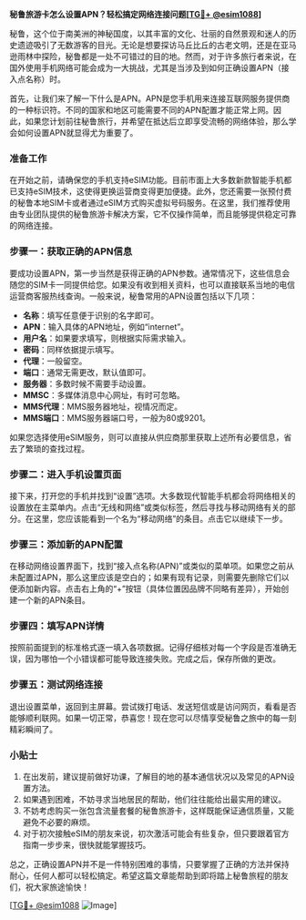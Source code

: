**秘鲁旅游卡怎么设置APN？轻松搞定网络连接问题[[TG💪+ @esim1088](https://t.me/s/esim1088)]**

秘鲁，这个位于南美洲的神秘国度，以其丰富的文化、壮丽的自然景观和迷人的历史遗迹吸引了无数游客的目光。无论是想要探访马丘比丘的古老文明，还是在亚马逊雨林中探险，秘鲁都是一处不可错过的目的地。然而，对于许多旅行者来说，在国外使用手机网络可能会成为一大挑战，尤其是当涉及到如何正确设置APN（接入点名称）时。

首先，让我们来了解一下什么是APN。APN是您手机用来连接互联网服务提供商的一种标识符。不同的国家和地区可能需要不同的APN配置才能正常上网。因此，如果您计划前往秘鲁旅行，并希望在抵达后立即享受流畅的网络体验，那么学会如何设置APN就显得尤为重要了。

### 准备工作

在开始之前，请确保您的手机支持eSIM功能。目前市面上大多数新款智能手机都已支持eSIM技术，这使得更换运营商变得更加便捷。此外，您还需要一张预付费的秘鲁本地SIM卡或者通过eSIM方式购买虚拟号码服务。在这里，我们推荐使用由专业团队提供的秘鲁旅游卡解决方案，它不仅操作简单，而且能够提供稳定可靠的网络连接。

### 步骤一：获取正确的APN信息

要成功设置APN，第一步当然是获得正确的APN参数。通常情况下，这些信息会随您的SIM卡一同提供给您。如果没有收到相关资料，也可以直接联系当地的电信运营商客服热线查询。一般来说，秘鲁常用的APN设置包括以下几项：

- **名称**：填写任意便于识别的名字即可。
- **APN**：输入具体的APN地址，例如“internet”。
- **用户名**：如果要求填写，则根据实际需求输入。
- **密码**：同样依据提示填写。
- **代理**：一般留空。
- **端口**：通常无需更改，默认值即可。
- **服务器**：多数时候不需要手动设置。
- **MMSC**：多媒体消息中心网址，有时可忽略。
- **MMS代理**：MMS服务器地址，视情况而定。
- **MMS端口**：MMS服务器端口号，一般为80或9201。

如果您选择使用eSIM服务，则可以直接从供应商那里获取上述所有必要信息，省去了繁琐的查找过程。

### 步骤二：进入手机设置页面

接下来，打开您的手机并找到“设置”选项。大多数现代智能手机都会将网络相关的设置放在主菜单内。点击“无线和网络”或类似标签，然后寻找与移动网络有关的部分。在这里，您应该能看到一个名为“移动网络”的条目。点击它以继续下一步。

### 步骤三：添加新的APN配置

在移动网络设置界面下，找到“接入点名称(APN)”或类似的菜单项。如果您之前从未配置过APN，那么这里应该是空白的；如果有现有记录，则需要先删除它们以便添加新内容。点击右上角的“+”按钮（具体位置因品牌不同略有差异），开始创建一个新的APN条目。

### 步骤四：填写APN详情

按照前面提到的标准格式逐一填入各项数据。记得仔细核对每一个字段是否准确无误，因为哪怕一个小错误都可能导致连接失败。完成之后，保存所做的更改。

### 步骤五：测试网络连接

退出设置菜单，返回到主屏幕。尝试拨打电话、发送短信或是访问网页，看看是否能够顺利联网。如果一切正常，恭喜您！现在您可以尽情享受秘鲁之旅中的每一刻精彩瞬间了。

### 小贴士

1. 在出发前，建议提前做好功课，了解目的地的基本通信状况以及常见的APN设置方法。
2. 如果遇到困难，不妨寻求当地居民的帮助，他们往往能给出最实用的建议。
3. 不妨考虑购买一张包含流量套餐的秘鲁旅游卡，这样既能保证通信质量，又能避免不必要的麻烦。
4. 对于初次接触eSIM的朋友来说，初次激活可能会有些复杂，但只要跟着官方指南一步步来，很快就能掌握技巧。

总之，正确设置APN并不是一件特别困难的事情，只要掌握了正确的方法并保持耐心，任何人都可以轻松搞定。希望这篇文章能帮助到即将踏上秘鲁旅程的朋友们，祝大家旅途愉快！

[[TG💪+ @esim1088](https://t.me/s/esim1088) ![Image](https://i.postimg.cc/4NQfJmqS/Snipaste-2025-05-13-00-14-12.png)]